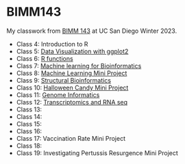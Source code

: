 # BIMM143

My classwork from [BIMM 143](https://bioboot.github.io/bimm143_W23/) at UC San Diego Winter 2023.

- Class 4: Introduction to R
- Class 5: [Data Visualization with ggplot2](https://github.com/schu-shoe/Bimm143_github/blob/main/class05/class05.md)
- Class 6: [R functions](https://github.com/schu-shoe/Bimm143_github/blob/main/class06/class06.md)
- Class 7: [Machine learning for Bioinformatics](https://github.com/schu-shoe/Bimm143_github/blob/main/Class%2007:%20Machine%20learning%201/Class7.md)
- Class 8: [Machine Learning Mini Project](https://github.com/schu-shoe/Bimm143_github/blob/main/Class%2008%20Mini%20Project/Class%208%20Machine%20learning%20mini%20project.md)
- Class 9: [Structural Bioinformatics](https://github.com/schu-shoe/Bimm143_github/blob/main/Class09/class09%20structural%20bioinformatics%201.md)
- Class 10: [Halloween Candy Mini Project](https://github.com/schu-shoe/Bimm143_github/blob/main/Halloween%20Mini%20Project/Halloween%20mini%20project.md)
- Class 11: [Genome Informatics](https://github.com/schu-shoe/Bimm143_github/blob/main/Class%2011:%20Genome%20Informatics/class11-%20genome%20informatics.md)
- Class 12: [Transcriptomics and RNA seq](https://github.com/schu-shoe/Bimm143_github/blob/main/Class%2012:%20Transcriptomics%20and%20RNA%20seq/class%2012-%20Transcriptomics%20and%20RNA%20seq.md)
- Class 13:
- Class 14:
- Class 15:
- Class 16:
- Class 17: Vaccination Rate Mini Project
- Class 18:
- Class 19: Investigating Pertussis Resurgence Mini Project
